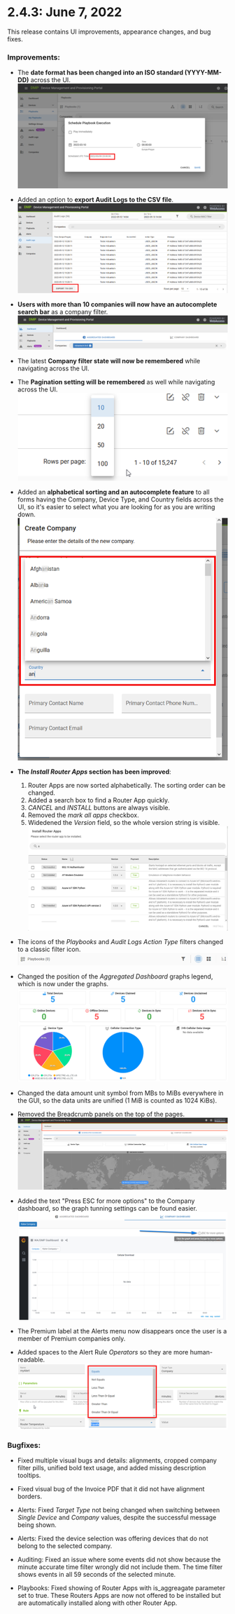# 2.4.3: June 7, 2022

This release contains UI improvements, appearance changes, and bug fixes.

### Improvements:

* The **date format has been changed into an ISO standard (YYYY-MM-DD)** across the UI.
![Date Format](./2.4.3/date-format.png "Date Format")

*  Added an option to **export Audit Logs to the CSV file**.
 ![Auditing CSV Export](./2.4.3/auditing-csv-export.png "Auditing CSV Export") 

* **Users with more than 10 companies will now have an autocomplete search bar** as a company filter.
![Company Filter](./2.4.3/company-filter.png "Company Filter")

* The latest **Company filter state will now be remembered** while navigating across the UI.

* The **Pagination setting will be remembered** as well while navigating across the UI.
![Pagination Remember](./2.4.3/pagination-remember.png "Pagination Remember")

* Added an **alphabetical sorting and an autocomplete feature** to all forms having the Company, Device Type, and Country fields across the UI, so it's easier to select what you are looking for as you are writing down.
![Company Search](./2.4.3/company-autocomplete.png "Company Search")

* **The *Install Router Apps* section has been improved**:

  1. Router Apps are now sorted alphabetically. The sorting order can be changed.
  2. Added a search box to find a Router App quickly.
  3. *CANCEL* and *INSTALL* buttons are always visible.
  4. Removed the *mark all apps* checkbox.
  5. Widedened the *Version* field, so the whole version string is visible.
![Router Apps Search](./2.4.3/router-apps-search.png "Router Apps Search")

* The icons of the *Playbooks* and *Audit Logs Action Type* filters changed to a classic filter icon.
![Classic Filter Icon](./2.4.3/picture-11.png "Classic Filter Icon") 

* Changed the position of the *Aggregated Dashboard* graphs legend, which is now under the graphs.
![Graph Legend](./2.4.3/graph-legend.png "Graph Legend") 

* Changed the data amount unit symbol from MBs to MiBs everywhere in the GUI, so the data units are unified (1 MiB is counted as 1024 KiBs).

* Removed the Breadcrumb panels on the top of the pages.
![Panel Removal](./2.4.3/panel-removal.png "Panel Removal") 

* Added the text "Press ESC for more options" to the Company dashboard, so the graph tunning settings can be found easier.
![Escape Options](./2.4.3/escape-options.png "Escape Options") 
  
*  The Premium label at the Alerts menu now disappears once the user is a member of Premium companies only.

* Added spaces to the Alert Rule *Operators* so they are more human-readable.
![Escape Options](./2.4.3/rule-operator.png "Rule Operator") 

### Bugfixes:
 
* Fixed multiple visual bugs and details: alignments, cropped company filter pills, unified bold text usage, and added missing description tooltips.

* Fixed visual bug of the Invoice PDF that it did not have alignment borders. 

* Alerts: Fixed *Target Type* not being changed when switching between *Single Device* and *Company* values, despite the successful message being shown.

* Alerts: Fixed the device selection was offering devices that do not belong to the selected company.
  
* Auditing: Fixed an issue where some events did not show because the minute accurate time filter wrongly did not include them. The time filter shows events in all 59 seconds of the selected minute.

* Playbooks: Fixed showing of Router Apps with is_aggreagate parameter set to true. These Routers Apps are now not offered to be installed but are automatically installed along with other Router App.
